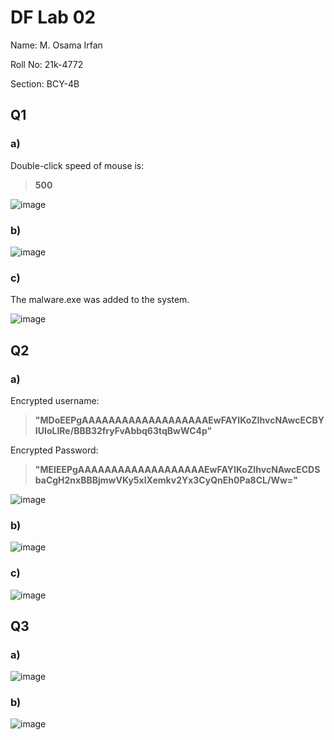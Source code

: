 # DF Lab 02
Name: M. Osama Irfan

Roll No: 21k-4772

Section: BCY-4B
## Q1
### a)
Double-click speed of mouse is:
> **500**

![image](https://user-images.githubusercontent.com/115397536/230767128-c830af5b-2de4-486f-9986-e1a69196553a.png)

### b)
![image](https://user-images.githubusercontent.com/115397536/230767796-7c5eb232-5aed-4d1d-a28b-808b3fd77887.png)

### c)
The malware.exe was added to the system.

![image](https://user-images.githubusercontent.com/115397536/230767918-a034af85-2808-486d-b164-6663736a54e9.png)

## Q2
### a)
Encrypted username:
> **"MDoEEPgAAAAAAAAAAAAAAAAAAAEwFAYIKoZIhvcNAwcECBYIUIoLIRe/BBB32fryFvAbbq63tqBwWC4p"**

Encrypted Password:
> **"MEIEEPgAAAAAAAAAAAAAAAAAAAEwFAYIKoZIhvcNAwcECDSbaCgH2nxBBBjmwVKy5xlXemkv2Yx3CyQnEh0Pa8CL/Ww="**

![image](https://user-images.githubusercontent.com/115397536/230781875-14a8fe2d-f822-4d91-a052-3883f57ef87b.png)

### b)
![image](https://user-images.githubusercontent.com/115397536/230781938-4d70cc6e-98c6-4035-8e58-f20f69aa76e2.png)

### c)
![image](https://user-images.githubusercontent.com/115397536/230782334-cd1d9454-c9f5-49c5-a47d-e050a3c9d8df.png)

## Q3
### a)
![image](https://user-images.githubusercontent.com/115397536/230779100-fdfc2e44-5b55-4fd8-9b7e-ee75142dda2b.png)

### b)
![image](https://user-images.githubusercontent.com/115397536/230778806-71163d2e-cf7e-4ccc-a477-755492871711.png)

